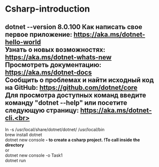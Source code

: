 # Csharp-introduction
dotnet --version
8.0.100
Как написать свое первое приложение: https://aka.ms/dotnet-hello-world <br>
Узнать о новых возможностях: https://aka.ms/dotnet-whats-new <br>
Просмотреть документацию: https://aka.ms/dotnet-docs <br>
Сообщить о проблемах и найти исходный код на GitHub: https://github.com/dotnet/core <br>
Для просмотра доступных команд введите команду "dotnet --help" или посетите следующую страницу: https://aka.ms/dotnet-cli.<br>
--------------------------------------------------------------------------------------
ln -s /usr/local/share/dotnet/dotnet/ /usr/local/bin<br>
brew install dotnet<br>
dotnet new console **- to create a csharp project. !To call inside the directory**<br>
or<br>
dotnet new console -o Task1<br>
dotnet run<br>

